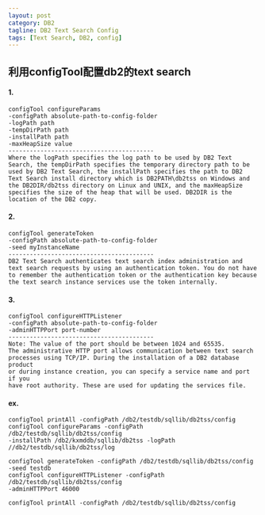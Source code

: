 ```yaml
---
layout: post
category: DB2
tagline: DB2 Text Search Config
tags: [Text Search, DB2, config]
---
```

## 利用configTool配置db2的text search

#### 1.
    configTool configureParams 
    -configPath absolute-path-to-config-folder 
    -logPath path 
    -tempDirPath path 
    -installPath path
    -maxHeapSize value
    -----------------------------------------
    Where the logPath specifies the log path to be used by DB2 Text Search, the tempDirPath specifies the temporary directory path to be used by DB2 Text Search, the installPath specifies the path to DB2 Text Search install directory which is DB2PATH\db2tss on Windows and the DB2DIR/db2tss directory on Linux and UNIX, and the maxHeapSize specifies the size of the heap that will be used. DB2DIR is the location of the DB2 copy.
#### 2.
    configTool generateToken 
    -configPath absolute-path-to-config-folder 
    -seed myInstanceName
    -----------------------------------------
    DB2 Text Search authenticates text search index administration and text search requests by using an authentication token. You do not have to remember the authentication token or the authentication key because the text search instance services use the token internally.
#### 3.
    configTool configureHTTPListener  
    -configPath absolute-path-to-config-folder 
    -adminHTTPPort port-number 
    -----------------------------------------
    Note: The value of the port should be between 1024 and 65535.
    The administrative HTTP port allows communication between text search 
    processes using TCP/IP. During the installation of a DB2 database product 
    or during instance creation, you can specify a service name and port if you 
    have root authority. These are used for updating the services file.

#### ex.
    configTool printAll -configPath /db2/testdb/sqllib/db2tss/config
    configTool configureParams -configPath /db2/testdb/sqllib/db2tss/config 
    -installPath /db2/kxmddb/sqllib/db2tss -logPath //db2/testdb/sqllib/db2tss/log

    configTool generateToken -configPath /db2/testdb/sqllib/db2tss/config -seed testdb
    configTool configureHTTPListener -configPath /db2/testdb/sqllib/db2tss/config 
    -adminHTTPPort 46000

    configTool printAll -configPath /db2/testdb/sqllib/db2tss/config